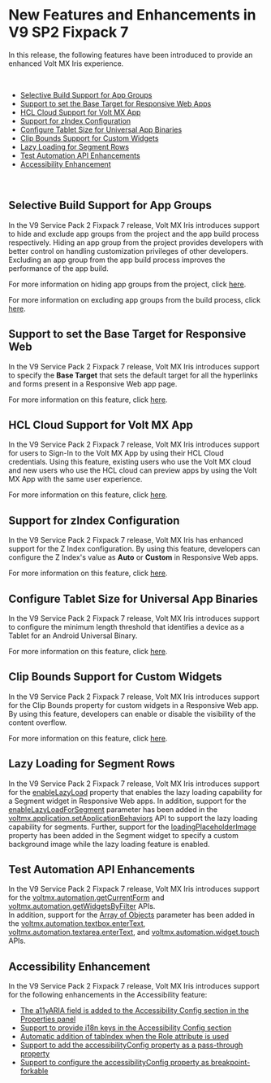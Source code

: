                          

New Features and Enhancements in V9 SP2 Fixpack 7
=================================================

In this release, the following features have been introduced to provide an enhanced Volt MX Iris experience.

 

*   [Selective Build Support for App Groups](#selective-build-support-for-app-groups)
*   [Support to set the Base Target for Responsive Web Apps](#support-to-set-the-base-target-for-responsive-web)
*   [HCL Cloud Support for Volt MX App](#hcl-cloud-support-for-volt-mx-app)
*   [Support for zIndex Configuration](#support-for-zindex-configuration)
*   [Configure Tablet Size for Universal App Binaries](#configure-tablet-size-for-universal-app-binaries)
*   [Clip Bounds Support for Custom Widgets](#clip-bounds-support-for-custom-widgets)
*   [](#ListBox)[Lazy Loading for Segment Rows](#lazy-loading-for-segment-rows)
*   [Test Automation API Enhancements](#test-automation-api-enhancements)
*   [Accessibility Enhancement](#accessibility-enhancement)

 

Selective Build Support for App Groups
--------------------------------------

In the V9 Service Pack 2 Fixpack 7 release, Volt MX Iris introduces support to hide and exclude app groups from the project and the app build process respectively. Hiding an app group from the project provides developers with better control on handling customization privileges of other developers. Excluding an app group from the app build process improves the performance of the app build.

For more information on hiding app groups from the project, click [here](../../../Iris/iris_user_guide/Content/OrganizingAppElementsInGroups.md#hide-an-application-group-in-the-project).

For more information on excluding app groups from the build process, click [here](../../../Iris/iris_user_guide/Content/OrganizingAppElementsInGroups.md#exclude-an-application-group-from-the-build-process).

Support to set the Base Target for Responsive Web
-------------------------------------------------

In the V9 Service Pack 2 Fixpack 7 release, Volt MX Iris introduces support to specify the **Base Target** that sets the default target for all the hyperlinks and forms present in a Responsive Web app page.

For more information on this feature, click [here](../../../Iris/iris_user_guide/Content/Project_Properties_in_VoltMX_Iris.md#responsive-web).

HCL Cloud Support for Volt MX App
-------------------------------------

In the V9 Service Pack 2 Fixpack 7 release, Volt MX Iris introduces support for users to Sign-In to the Volt MX App by using their HCL Cloud credentials. Using this feature, existing users who use the Volt MX cloud and new users who use the HCL cloud can preview apps by using the Volt MX App with the same user experience.

For more information on this feature, click [here](../../../Iris/iris_app_viewer/Content/FunctionalPreviewStarter.md).

Support for zIndex Configuration
--------------------------------

In the V9 Service Pack 2 Fixpack 7 release, Volt MX Iris has enhanced support for the Z Index configuration. By using this feature, developers can configure the Z Index's value as **Auto** or **Custom** in Responsive Web apps.

For more information on this feature, click [here](../../../Iris/iris_user_guide/Content/C_UsingComponents.md#configure-z-index-for-responsive-web-components).

Configure Tablet Size for Universal App Binaries
------------------------------------------------

In the V9 Service Pack 2 Fixpack 7 release, Volt MX Iris introduces support to configure the minimum length threshold that identifies a device as a Tablet for an Android Universal Binary.

For more information on this feature, click [here](../../../Iris/iris_user_guide/Content/Native_App_Properties.md#configure-tablet-size-for-universal-app-binaries).

Clip Bounds Support for Custom Widgets
--------------------------------------

In the V9 Service Pack 2 Fixpack 7 release, Volt MX Iris introduces support for the Clip Bounds property for custom widgets in a Responsive Web app. By using this feature, developers can enable or disable the visibility of the content overflow.

For more information on this feature, click [here](../../../Iris/iris_user_guide/Content/SPA_Custom_Widget.md#clip-bounds-property-for-custom-widget).

Lazy Loading for Segment Rows
-----------------------------

In the V9 Service Pack 2 Fixpack 7 release, Volt MX Iris introduces support for the [enableLazyLoad](../../../Iris/iris_widget_prog_guide/Content/Segment_Properties.md#enableLazyLoad) property that enables the lazy loading capability for a Segment widget in Responsive Web apps. In addition, support for the [enableLazyLoadForSegment](../../../Iris/iris_api_dev_guide/content/voltmx.application_functions.md#enableLazyLoadForSegment) parameter has been added in the [voltmx.application.setApplicationBehaviors](../../../Iris/iris_api_dev_guide/content/voltmx.application_functions.md#voltmx.app5) API to support the lazy loading capability for segments. Further, support for the [loadingPlaceholderImage](../../../Iris/iris_widget_prog_guide/Content/Segment_Properties.md#loadingPlaceholderImage) property has been added in the Segment widget to specify a custom background image while the lazy loading feature is enabled.

Test Automation API Enhancements
--------------------------------

In the V9 Service Pack 2 Fixpack 7 release, Volt MX Iris introduces support for the [voltmx.automation.getCurrentForm](../../../Iris/iris_api_dev_guide/content/voltmx.automation_namespace.md#getCurrentForm) and [voltmx.automation.getWidgetsByFilter](../../../Iris/iris_api_dev_guide/content/voltmx.automation_namespace.md#getWidgetsByFilter) APIs.  
In addition, support for the [Array of Objects](../../../Iris/iris_api_dev_guide/content/voltmx.automation_namespace.md#Array) parameter has been added in the [voltmx.automation.textbox.enterText](../../../Iris/iris_api_dev_guide/content/voltmx.automation_namespace.md#textbox.enterText), [voltmx.automation.textarea.enterText](../../../Iris/iris_api_dev_guide/content/voltmx.automation_namespace.md#textarea.enterText), and [voltmx.automation.widget.touch](../../../Iris/iris_api_dev_guide/content/voltmx.automation_namespace.md#widget.touch) APIs.

Accessibility Enhancement
-------------------------

In the V9 Service Pack 2 Fixpack 7 release, Volt MX Iris introduces support for the following enhancements in the Accessibility feature:

*   [The a11yARIA field is added to the Accessibility Config section in the Properties panel](../../../Iris/app_design_dev/Content/Accessibility_Iris.md#a11yARIA)
*   [Support to provide i18n keys in the Accessibility Config section](../../../Iris/app_design_dev/Content/Accessibility_Iris.md#i18Nnote)
*   [Automatic addition of tabIndex when the Role attribute is used](../../../Iris/app_design_dev/Content/Accessibility_Iris.md#roleARIA)
*   [Support to add the accessibilityConfig property as a pass-through property](../../../Iris/iris_user_guide/Content/C_CreatingComponent.md#accessibilityNote)
*   [Support to configure the accessibilityConfig property as breakpoint-forkable](../../../Iris/iris_user_guide/Content/Responsive_Design_8_2.md#accessibilityNote)
